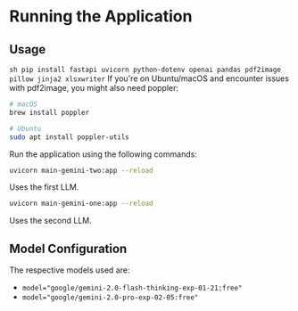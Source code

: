 # Running the Application

## Usage

```sh pip install fastapi uvicorn python-dotenv openai pandas pdf2image pillow jinja2 xlsxwriter```
If you're on Ubuntu/macOS and encounter issues with pdf2image, you might also need poppler:

```sh
# macOS
brew install poppler

# Ubuntu
sudo apt install poppler-utils
```
Run the application using the following commands:

```sh
uvicorn main-gemini-two:app --reload
```
Uses the first LLM.

```sh
uvicorn main-gemini-one:app --reload
```
Uses the second LLM.

## Model Configuration

The respective models used are:

- `model="google/gemini-2.0-flash-thinking-exp-01-21:free"`
- `model="google/gemini-2.0-pro-exp-02-05:free"`

